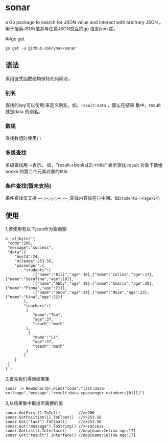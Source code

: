 # sonar
a Go package to search for JSON value and  interact with arbitrary JSON 。 用于搜索JSON值并与任意JSON交互的go 语言json 库。


##go get

```
go get -u github.com/ymex/sonar
```

## 语法

采用链式函数结构保持代码简洁，

### 别名 

查找的key可以使用:来定义别名。如，`result:data` ，那么在结果 集中，result 就是data 的别名。

### 数组 

查找数组时使用`[] `

### 多级查找 

多级查找用`->`表示。 如，"result->books[2]->title" 表示查找 result 对象下数组books 的第二个元素对象的title.

### 条件查找[暂未支持]
条件查找仅支持 `==`,`!=`,`>`,`<`,`>=`,`<=` ,查找内容放在`{}`中间。如`students->{age>24}`


## 使用

1,若使用有以下json作为查询源:

```
b :=[]byte(`{
 "code":200,
 "message":"success",
 "data":{
    "busId":24,
    "mileage":253.56,
    "passenger":{
        "students":[
            [{"name":"Bili","age":16},{"name":"Celina","age":17},{"name":"Serafina","age":18}],
            [{"name":"Abby","age":19},{"name":"Amaris","age":20},{"name":"Fiona","age":21}],
            [{"name":"Snow","age":24},{"name":"Muse","age":23},{"name":"Gina","age":22}]
        ],
        "teachers":[
         {
            "name":"Tom",
            "age":37,
            "teach":"math"
         },
          {
            "name":"Li",
            "age":37,
            "teach":"math"
         }
        ]
    }
 }
}`)
```
2,首先我们得到结果集
```
sonar := NewSonar(b).Find("code","last:data->mileage","message","result:data->passenger->students[0][1]")
```

3,从结果集中取出所需要的值

```
sonar.GotFirst().ToInt()        //>>200
sonar.GotPosition(1).ToFloat()  //>>253.56
sonar.Got("last").ToFloat()     //>>253.56
sonar.Got("message").ToString() //>>success
sonar.GotLast().Interface()     //map[name:Celina age:17]
sonar.Got("result").Interface() //map[name:Celina age:17]
```
